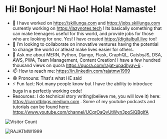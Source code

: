 <!--
**rajatmw1999/rajatmw1999** is a ✨ _special_ ✨ repository because its `README.md` (this file) appears on your GitHub profile.

Here are some ideas to get you started:

- 🔭 I’m currently working on ...
- 🌱 I’m currently learning ...
- 👯 I’m looking to collaborate on ...
- 🤔 I’m looking for help with ...
- 💬 Ask me about ...
- 📫 How to reach me: ...
- 😄 Pronouns: ...
- ⚡ Fun fact: ...
-->

# Hi! Bonjour! Ni Hao! Hola! Namaste!


- 🔭 I have worked on https://skillunga.com and https://jobs.skillunga.com currently working on https://lazynotes.tech ! Its basically something that can make teenagers useful for this world, and provide jobs for those who are looking for one. Yes! I have created https://digitalbull.live too!
- 👯 I’m looking to collaborate on innovative ventures having the potential to change the world or atleast make lives easier for others.
- 💬 Ask me about MERN, Python, Django, Flask, GraphQL, GatsbyJS, DSA, AWS, PWA, Team Management, Content Creation! I have a few hundred thousand views on quora https://quora.com/rajat-upadhyay-6 .
- 📫 How to reach me: https://in.linkedin.com/rajatmw1999
- 😄 Pronouns: That's what HE said
- ⚡ Fun fact: Not many people know but I have the ability to introduce bugs in a perfectly working code!
- Resources: I do technical story writing(believe me, you will love it) here: https://carrotblogs.medium.com . Some of my youtube podcasts and tutorials can be found here: https://www.youtube.com/channel/UCqrOaQvUtWyn3poSiQBgIfA 

![Visitor Count](https://profile-counter.glitch.me/rajatmw1999/count.svg)


![RAJATMW1999](https://user-images.githubusercontent.com/43850934/137154189-c1e9eed6-eb05-4442-a949-084c299f2ce5.png)
